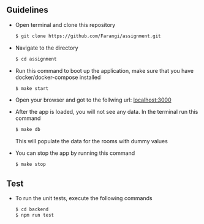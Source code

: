 ## Guidelines
- Open terminal and clone this repository
  ```bash
  $ git clone https://github.com/Farangi/assignment.git
  ```

- Navigate to the directory
  ```bash
  $ cd assignment
  ```

- Run this command to boot up the application, make sure that you have docker/docker-compose installed
  ```bash
  $ make start
  ```

- Open your browser and got to the follwing url: [localhost:3000](http://localhost:3000)

- After the app is loaded, you will not see any data. In the terminal run this command
  ```bash
  $ make db
  ```
  This will populate the data for the rooms with dummy values

- You can stop the app by running this command
  ```bash
  $ make stop
  ```

## Test
- To run the unit tests, execute the following commands
  ```bash
  $ cd backend
  $ npm run test
  ```
